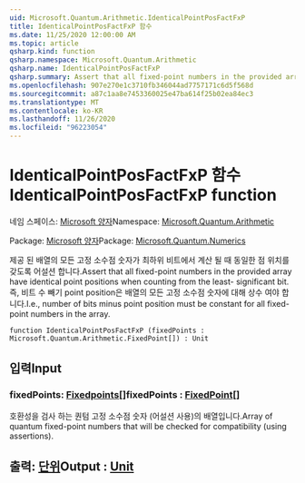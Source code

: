 ```yaml
---
uid: Microsoft.Quantum.Arithmetic.IdenticalPointPosFactFxP
title: IdenticalPointPosFactFxP 함수
ms.date: 11/25/2020 12:00:00 AM
ms.topic: article
qsharp.kind: function
qsharp.namespace: Microsoft.Quantum.Arithmetic
qsharp.name: IdenticalPointPosFactFxP
qsharp.summary: Assert that all fixed-point numbers in the provided array have identical point positions when counting from the least- significant bit. I.e., number of bits minus point position must be constant for all fixed-point numbers in the array.
ms.openlocfilehash: 907e270e1c3710fb346044ad7757171c6d5f568d
ms.sourcegitcommit: a87c1aa8e7453360025e47ba614f25b02ea84ec3
ms.translationtype: MT
ms.contentlocale: ko-KR
ms.lasthandoff: 11/26/2020
ms.locfileid: "96223054"
---
```

# <a name="identicalpointposfactfxp-function"></a><span data-ttu-id="ab8fe-102">IdenticalPointPosFactFxP 함수</span><span class="sxs-lookup"><span data-stu-id="ab8fe-102">IdenticalPointPosFactFxP function</span></span>

<span data-ttu-id="ab8fe-103">네임 스페이스: [Microsoft 양자](xref:Microsoft.Quantum.Arithmetic)</span><span class="sxs-lookup"><span data-stu-id="ab8fe-103">Namespace: [Microsoft.Quantum.Arithmetic](xref:Microsoft.Quantum.Arithmetic)</span></span>

<span data-ttu-id="ab8fe-104">Package: [Microsoft 양자](https://nuget.org/packages/Microsoft.Quantum.Numerics)</span><span class="sxs-lookup"><span data-stu-id="ab8fe-104">Package: [Microsoft.Quantum.Numerics](https://nuget.org/packages/Microsoft.Quantum.Numerics)</span></span>


<span data-ttu-id="ab8fe-105">제공 된 배열의 모든 고정 소수점 숫자가 최하위 비트에서 계산 될 때 동일한 점 위치를 갖도록 어설션 합니다.</span><span class="sxs-lookup"><span data-stu-id="ab8fe-105">Assert that all fixed-point numbers in the provided array have identical point positions when counting from the least- significant bit.</span></span> <span data-ttu-id="ab8fe-106">즉, 비트 수 빼기 point position은 배열의 모든 고정 소수점 숫자에 대해 상수 여야 합니다.</span><span class="sxs-lookup"><span data-stu-id="ab8fe-106">I.e., number of bits minus point position must be constant for all fixed-point numbers in the array.</span></span>

```qsharp
function IdenticalPointPosFactFxP (fixedPoints : Microsoft.Quantum.Arithmetic.FixedPoint[]) : Unit
```


## <a name="input"></a><span data-ttu-id="ab8fe-107">입력</span><span class="sxs-lookup"><span data-stu-id="ab8fe-107">Input</span></span>

### <a name="fixedpoints--fixedpoint"></a><span data-ttu-id="ab8fe-108">fixedPoints: [Fixedpoints](xref:Microsoft.Quantum.Arithmetic.FixedPoint)[]</span><span class="sxs-lookup"><span data-stu-id="ab8fe-108">fixedPoints : [FixedPoint](xref:Microsoft.Quantum.Arithmetic.FixedPoint)[]</span></span>

<span data-ttu-id="ab8fe-109">호환성을 검사 하는 퀀텀 고정 소수점 숫자 (어설션 사용)의 배열입니다.</span><span class="sxs-lookup"><span data-stu-id="ab8fe-109">Array of quantum fixed-point numbers that will be checked for compatibility (using assertions).</span></span>



## <a name="output--unit"></a><span data-ttu-id="ab8fe-110">출력: [단위](xref:microsoft.quantum.lang-ref.unit)</span><span class="sxs-lookup"><span data-stu-id="ab8fe-110">Output : [Unit](xref:microsoft.quantum.lang-ref.unit)</span></span>

